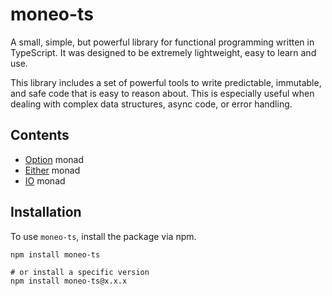 # moneo-ts

A small, simple, but powerful library for functional programming written in TypeScript. It was designed to be extremely lightweight, easy to learn and use.

This library includes a set of powerful tools to write predictable, immutable, and safe code that is easy to reason about. This is especially useful when dealing with complex data structures, async code, or error handling.

## Contents

- [Option](docs/option.md) monad
- [Either](docs/either.md) monad
- [IO](docs/io.md) monad

## Installation

To use `moneo-ts`, install the package via npm.

```shell
npm install moneo-ts

# or install a specific version
npm install moneo-ts@x.x.x
```
